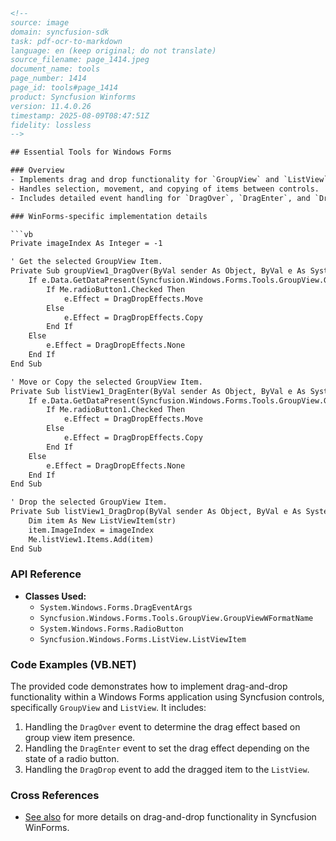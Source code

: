 ```html
<!-- 
source: image
domain: syncfusion-sdk
task: pdf-ocr-to-markdown
language: en (keep original; do not translate)
source_filename: page_1414.jpeg
document_name: tools
page_number: 1414
page_id: tools#page_1414
product: Syncfusion Winforms
version: 11.4.0.26
timestamp: 2025-08-09T08:47:51Z
fidelity: lossless
-->

## Essential Tools for Windows Forms

### Overview
- Implements drag and drop functionality for `GroupView` and `ListView`.
- Handles selection, movement, and copying of items between controls.
- Includes detailed event handling for `DragOver`, `DragEnter`, and `DragDrop`.

### WinForms-specific implementation details

```vb
Private imageIndex As Integer = -1

' Get the selected GroupView Item.
Private Sub groupView1_DragOver(ByVal sender As Object, ByVal e As System.Windows.Forms.DragEventArgs)
    If e.Data.GetDataPresent(Syncfusion.Windows.Forms.Tools.GroupView.GroupViewWFormatName) Then
        If Me.radioButton1.Checked Then
            e.Effect = DragDropEffects.Move
        Else
            e.Effect = DragDropEffects.Copy
        End If
    Else
        e.Effect = DragDropEffects.None
    End If
End Sub

' Move or Copy the selected GroupView Item.
Private Sub listView1_DragEnter(ByVal sender As Object, ByVal e As System.Windows.Forms.DragEventArgs)
    If e.Data.GetDataPresent(Syncfusion.Windows.Forms.Tools.GroupView.GroupViewWFormatName) Then
        If Me.radioButton1.Checked Then
            e.Effect = DragDropEffects.Move
        Else
            e.Effect = DragDropEffects.Copy
        End If
    Else
        e.Effect = DragDropEffects.None
    End If
End Sub

' Drop the selected GroupView Item.
Private Sub listView1_DragDrop(ByVal sender As Object, ByVal e As System.Windows.Forms.DragEventArgs)
    Dim item As New ListViewItem(str)
    item.ImageIndex = imageIndex
    Me.listView1.Items.Add(item)
End Sub
```

### API Reference
- **Classes Used:**
  - `System.Windows.Forms.DragEventArgs`
  - `Syncfusion.Windows.Forms.Tools.GroupView.GroupViewWFormatName`
  - `System.Windows.Forms.RadioButton`
  - `Syncfusion.Windows.Forms.ListView.ListViewItem`

### Code Examples (VB.NET)
The provided code demonstrates how to implement drag-and-drop functionality within a Windows Forms application using Syncfusion controls, specifically `GroupView` and `ListView`. It includes:
1. Handling the `DragOver` event to determine the drag effect based on group view item presence.
2. Handling the `DragEnter` event to set the drag effect depending on the state of a radio button.
3. Handling the `DragDrop` event to add the dragged item to the `ListView`.

### Cross References
- [See also](#tools#winforms-drag-and-drop) for more details on drag-and-drop functionality in Syncfusion WinForms.

<!-- tags: [syncfusion, winforms, groupview, listview, drag-and-drop, windows forms, essential tools] keywords: [dragover, dragenter, dragdrop, groupviewitem, listviewitem, radio button, event handling, user interface interaction] -->
```